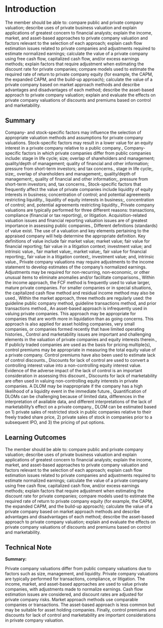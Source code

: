 # Introduction

The member should be able to: compare public and private company valuation; describe uses of private business valuation and explain applications of greatest concern to financial analysts; explain the income, market, and asset-based approaches to private company valuation and factors relevant to the selection of each approach; explain cash flow estimation issues related to private companies and adjustments required to estimate normalized earnings; calculate the value of a private company using free cash flow, capitalized cash flow, and/or excess earnings methods; explain factors that require adjustment when estimating the discount rate for private companies; compare models used to estimate the required rate of return to private company equity (for example, the CAPM, the expanded CAPM, and the build-up approach); calculate the value of a private company based on market approach methods and describe advantages and disadvantages of each method; describe the asset-based approach to private company valuation; explain and evaluate the effects on private company valuations of discounts and premiums based on control and marketability.

## Summary

Company- and stock-specific factors may influence the selection of appropriate valuation methods and assumptions for private company valuations. Stock-specific factors may result in a lower value for an equity interest in a private company relative to a public company., Company-specific factors in which private companies differ from public companies include: stage in life cycle; size; overlap of shareholders and management; quality/depth of management; quality of financial and other information; pressure from short-term investors; and tax concerns., stage in life cycle;, size;, overlap of shareholders and management;, quality/depth of management;, quality of financial and other information;, pressure from short-term investors; and, tax concerns., Stock-specific factors that frequently affect the value of private companies include liquidity of equity interests in business; concentration of control; and potential agreements restricting liquidity., liquidity of equity interests in business;, concentration of control; and, potential agreements restricting liquidity., Private company valuations are typically performed for three different reasons: transactions, compliance (financial or tax reporting), or litigation. Acquisition-related valuation issues and financial reporting valuation issues are of greatest importance in assessing public companies., Different definitions (standards) of value exist. The use of a valuation and key elements pertaining to the appraised company will help determine the appropriate definition. Key definitions of value include fair market value; market value; fair value for financial reporting; fair value in a litigation context; investment value; and intrinsic value., fair market value;, market value;, fair value for financial reporting;, fair value in a litigation context;, investment value; and, intrinsic value., Private company valuations may require adjustments to the income statement to develop estimates of the company’s normalized earnings. Adjustments may be required for non-recurring, non-economic, or other unusual items to eliminate anomalies and/or facilitate comparisons., Within the income approach, the FCF method is frequently used to value larger, mature private companies. For smaller companies or in special situations, the capitalized cash flow method and residual income method may also be used., Within the market approach, three methods are regularly used: the guideline public company method, guideline transactions method, and prior transactions method., An asset-based approach is infrequently used in valuing private companies. This approach may be appropriate for companies that are worth more in liquidation than as going concerns. This approach is also applied for asset holding companies, very small companies, or companies formed recently that have limited operating histories., Control and marketability issues are important and challenging elements in the valuation of private companies and equity interests therein., If publicly traded companies are used as the basis for pricing multiple(s), control premiums may be appropriate in measuring the total equity value of a private company. Control premiums have also been used to estimate lack of control discounts., Discounts for lack of control are used to convert a controlling interest value into a non-controlling equity interest value. Evidence of the adverse impact of the lack of control is an important consideration in assessing this discount., Discounts for lack of marketability are often used in valuing non-controlling equity interests in private companies. A DLOM may be inappropriate if the company has a high likelihood of a liquidity event in the immediate future., Quantification of DLOMs can be challenging because of limited data, differences in the interpretation of available data, and different interpretations of the lack of marketability’s effect on a private company., DLOM can be estimated based on 1) private sales of restricted stock in public companies relative to their freely traded share price, 2) private sales of stock in companies prior to a subsequent IPO, and 3) the pricing of put options.

## Learning Outcomes

The member should be able to: compare public and private company valuation; describe uses of private business valuation and explain applications of greatest concern to financial analysts; explain the income, market, and asset-based approaches to private company valuation and factors relevant to the selection of each approach; explain cash flow estimation issues related to private companies and adjustments required to estimate normalized earnings; calculate the value of a private company using free cash flow, capitalized cash flow, and/or excess earnings methods; explain factors that require adjustment when estimating the discount rate for private companies; compare models used to estimate the required rate of return to private company equity (for example, the CAPM, the expanded CAPM, and the build-up approach); calculate the value of a private company based on market approach methods and describe advantages and disadvantages of each method; describe the asset-based approach to private company valuation; explain and evaluate the effects on private company valuations of discounts and premiums based on control and marketability.

## Technical Note

**Summary:**

Private company valuations differ from public company valuations due to factors such as size, management, and liquidity. Private company valuations are typically performed for transactions, compliance, or litigation. The income, market, and asset-based approaches are used to value private companies, with adjustments made to normalize earnings. Cash flow estimation issues are considered, and discount rates are adjusted for private company risks. Market approach methods use comparable companies or transactions. The asset-based approach is less common but may be suitable for asset holding companies. Finally, control premiums and discounts for lack of control and marketability are important considerations in private company valuation.